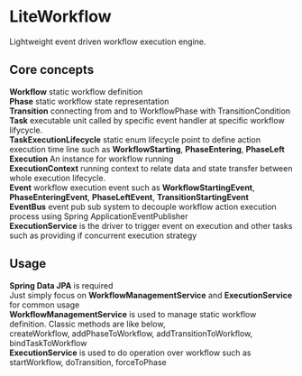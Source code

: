 # LiteWorkflow
Lightweight event driven workflow execution engine.

## Core concepts  

**Workflow** static workflow definition   
**Phase** static workflow state representation  
**Transition** connecting from and to WorkflowPhase with TransitionCondition  
**Task** executable unit called by specific event handler at specific workflow lifycycle.  
**TaskExecutionLifecycle** static enum lifecycle point to define action execution time line such as **WorkflowStarting**, **PhaseEntering**, **PhaseLeft**  
**Execution** An instance for workflow running  
**ExecutionContext** running context to relate data and state transfer between whole execution lifecycle.  
**Event** workflow execution event such as **WorkflowStartingEvent**, **PhaseEnteringEvent**, **PhaseLeftEvent**, **TransitionStartingEvent**  
**EventBus** event pub sub system to decouple workflow action execution process using Spring ApplicationEventPublisher   
**ExecutionService** is the driver to trigger event on execution and other tasks such as providing if concurrent execution strategy

## Usage
**Spring Data JPA** is required  
Just simply focus on **WorkflowManagementService** and **ExecutionService** for common usage  
**WorkflowManagementService** is used to manage static workflow definition. Classic methods are like below,    
createWorkflow, addPhaseToWorkflow, addTransitionToWorkflow, bindTaskToWorkflow  
**ExecutionService** is used to do operation over workflow such as startWorkflow, doTransition, forceToPhase  
